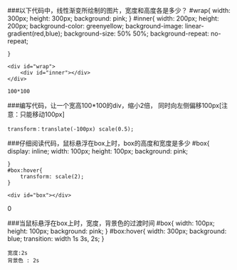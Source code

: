 ###以下代码中，线性渐变所绘制的图片，宽度和高度各是多少？
    #wrap{
        width: 300px;
        height: 300px;
        background: pink;
    }
    #inner{
        width: 200px;
        height: 200px;
        background-color: greenyellow;
        background-image: linear-gradient(red,blue);
        background-size: 50% 50%;
        background-repeat: no-repeat;

    }

    <div id="wrap">
        <div id="inner"></div>
    </div>

    100*100

###编写代码，让一个宽高100*100的div，缩小2倍，
    同时向左侧偏移100px[注意：只能移动100px]

    transform：translate(-100px) scale(0.5);

###仔细阅读代码，鼠标悬浮在box上时，box的高度和宽度是多少
    #box{
        display: inline;
        width: 100px;
        height: 100px;
        background: pink;

    }
    #box:hover{
        transform: scale(2);
    }

    <div id="box"></div>

   0


###当鼠标悬浮在box上时，宽度，背景色的过渡时间
    #box{
        width: 100px;
        height: 100px;
        background: pink;
    }
    #box:hover{
        width: 300px;
        background: blue;
        transition: width 1s 3s, 2s;
    }

    宽度:2s
    背景色 : 2s
